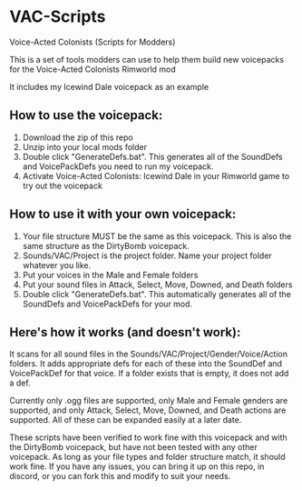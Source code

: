 # VAC-Scripts
Voice-Acted Colonists (Scripts for Modders)

This is a set of tools modders can use to help them build new voicepacks for the Voice-Acted Colonists Rimworld mod

It includes my Icewind Dale voicepack as an example

How to use the voicepack:
-
1. Download the zip of this repo
2. Unzip into your local mods folder
3. Double click "GenerateDefs.bat". This generates all of the SoundDefs and VoicePackDefs you need to run my voicepack.
4. Activate Voice-Acted Colonists: Icewind Dale in your Rimworld game to try out the voicepack

How to use it with your own voicepack:
-
1. Your file structure MUST be the same as this voicepack. This is also the same structure as the DirtyBomb voicepack.
2. Sounds/VAC/Project is the project folder. Name your project folder whatever you like.
3. Put your voices in the Male and Female folders
4. Put your sound files in Attack, Select, Move, Downed, and Death folders
5. Double click "GenerateDefs.bat". This automatically generates all of the SoundDefs and VoicePackDefs for your mod.

Here's how it works (and doesn't work):
-
It scans for all sound files in the Sounds/VAC/Project/Gender/Voice/Action folders. It adds appropriate defs for each of these into the SoundDef and VoicePackDef for that voice. If a folder exists that is empty, it does not add a def.

Currently only .ogg files are supported, only Male and Female genders are supported, and only Attack, Select, Move, Downed, and Death actions are supported. All of these can be expanded easily at a later date.

These scripts have been verified to work fine with this voicepack and with the DirtyBomb voicepack, but have not been tested with any other voicepack. As long as your file types and folder structure match, it should work fine. If you have any issues, you can bring it up on this repo, in discord, or you can fork this and modify to suit your needs.
